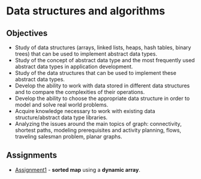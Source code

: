 # Data structures and algorithms

## Objectives
- Study of data structures (arrays, linked lists, heaps, hash tables, binary trees) that can be used to implement abstract data types.
- Study of the concept of abstract data type and the most frequently used abstract data types in application development.
- Study of the data structures that can be used to implement these abstract data types.
- Develop the ability to work with data stored in different data structures and to compare the complexities of their operations.
- Develop the ability to choose the appropriate data structure in order to model and solve real world problems.
- Acquire knowledge necessary to work with existing data structure/abstract data type libraries.
- Analyzing the issues around the main topics of graph: connectivity, shortest paths, modeling prerequisites and activity planning, flows, traveling salesman problem, planar graphs.

## Assignments
- [Assignment1](https://github.com/andrei-dragan/data-structures-and-algorithms-assignment1) - **sorted map** using a **dynamic array**.
